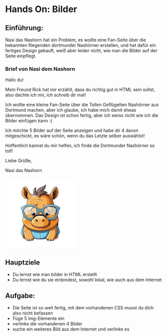 # Hands On: Bilder

## Einführung:

Nasi das Nashorn hat ein Problem, es wollte eine Fan-Seite über die bekannten fliegenden dortmunder Nashörner erstellen, und hat dafür ein fertiges Design gekauft, weiß aber leider nicht, wie man die Bilder auf der Seite einpflegt.

### Brief von Nasi dem Nashorn

Hallo du!

Mein Freund Rick hat mir erzählt, dass du richtig gut in HTML sein sollst, also dachte ich mir, ich schreib dir mal!

Ich wollte eine kleine Fan-Seite über die Tollen Geflügelten Nashörner aus Dortmund machen, aber ich glaube, ich habe mich damit etwas übernommen. Das Design ist schon fertig, aber ich weiss nicht wie ich die Bilder einfügen kann :(

Ich möchte 5 Bilder auf der Seite anzeigen und habe dir 4 davon mitgeschickt, es wäre schön, wenn du das Letzte selber auswählst!

Hoffentlich kannst du mir helfen, ich finde die Dortmunder Nashörner so toll!

Liebe Grüße,

Nasi das Nashorn

![Alt text](nasi.jpeg)

## Hauptziele

- Du lernst wie man bilder in HTML erstellt
- Du lernst wie du sie einbindest, sowohl lokal, wie auch aus dem Internet

## Aufgabe:

- Die Seite ist so weit fertig, mit dem vorhandenen CSS musst du dich also nicht befassen
- Füge 5 img-Elemente ein
- verlinke die vorhandenen 4 Bilder
- suche ein weiteres Bild aus dem Internet und verlinke es






